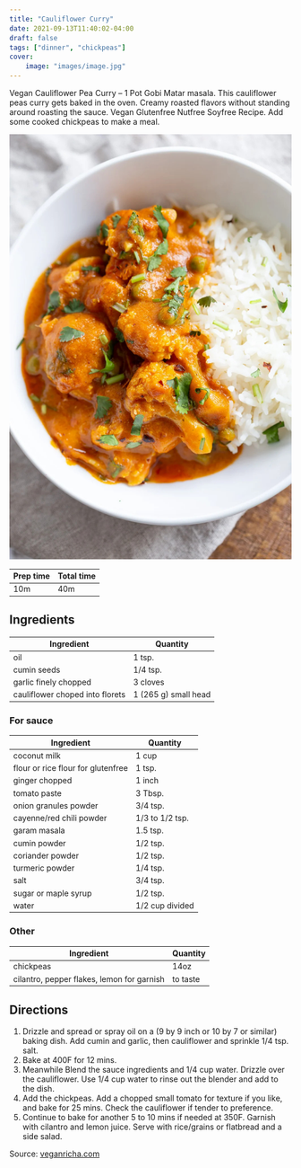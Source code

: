 ```yaml
---
title: "Cauliflower Curry"
date: 2021-09-13T11:40:02-04:00
draft: false
tags: ["dinner", "chickpeas"]
cover:
    image: "images/image.jpg"
---
```



Vegan Cauliflower Pea Curry – 1 Pot Gobi Matar masala. This cauliflower peas curry gets baked in the oven. Creamy roasted flavors without standing around roasting the sauce. Vegan Glutenfree Nutfree Soyfree Recipe. Add some cooked chickpeas to make a meal.

![](images/image.jpg)

|Prep time|Total time|
--- | ---
|10m|40m|


## Ingredients

|Ingredient|Quantity|
--- | ---
oil|1 tsp. 
cumin seeds|1/4 tsp. 
garlic finely chopped|3 cloves 
cauliflower choped into florets|1 (265 g) small head

### For sauce
|Ingredient|Quantity|
--- | ---
coconut milk|1 cup
flour or rice flour for glutenfree|1 tsp.
ginger chopped|1 inch 
tomato paste|3 Tbsp.
onion granules powder|3/4 tsp.
cayenne/red chili powder|1/3 to 1/2 tsp.
garam masala|1.5 tsp. 
cumin powder|1/2 tsp. 
coriander powder|1/2 tsp. 
turmeric powder|1/4 tsp. 
salt|3/4 tsp. 
sugar or maple syrup|1/2 tsp. 
water|1/2 cup divided

### Other
|Ingredient|Quantity|
--- | ---
chickpeas| 14oz
cilantro, pepper flakes, lemon for garnish|to taste

## Directions

1. Drizzle and spread or spray oil on a (9 by 9 inch or 10 by 7 or similar) baking dish. Add cumin and garlic, then cauliflower and sprinkle 1/4 tsp. salt.
1. Bake at 400F for 12 mins.
1. Meanwhile Blend the sauce ingredients and 1/4 cup water. Drizzle over the cauliflower. Use 1/4 cup water to rinse out the blender and add to the dish.
1. Add the chickpeas. Add a chopped small tomato for texture if you like, and bake for 25 mins. Check the cauliflower if tender to preference.
1. Continue to bake for another 5 to 10 mins if needed at 350F. Garnish with cilantro and lemon juice. Serve with rice/grains or flatbread and a side salad.

Source: [veganricha.com](https://www.veganricha.com/vegan-cauliflower-pea-curry-gobi-matar/)
